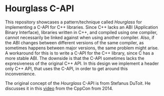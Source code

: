 # Hourglass C-API

This repository showcases a pattern/technique called *Hourglass* for implementing a C-API for C++ libraries. Since C++ lacks an ABI (Application Binary Interface),
libraries written in C++, and compiled using one compiler, cannot necessarily be linked against when using another compiler. Also, if the ABI changes
between different versions of the same compiler, as sometimes happens between major versions, the same problem might arise. A workaround for this is to write
a C-API for the C++ library, since C has a more stable ABI. The downside is that the C-API sometimes lacks the expresiveness of the original C++ API. In this
design we implement a header only C++ API, that uses the C-API, in order to get around this inconvenience.

The original concept of the *Hourglass* C-API is from Stefanus DuToit. He discusses it in this [video](https://www.youtube.com/watch?v=PVYdHDm0q6Y) from the CppCon
from 2014.
